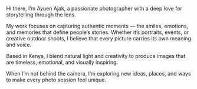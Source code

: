 Hi there, I’m Ayuen Ajak, a passionate photographer with a deep love for storytelling through the lens.

My work focuses on capturing authentic moments — the smiles, emotions, and memories that define people’s stories. Whether it’s portraits, events, or creative outdoor shoots, I believe that every picture carries its own meaning and voice.

Based in Kenya, I blend natural light and creativity to produce images that are timeless, emotional, and visually inspiring.

When I’m not behind the camera, I’m exploring new ideas, places, and ways to make every photo session feel unique.
